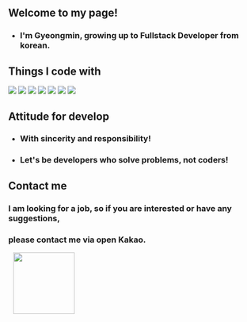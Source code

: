 
## Welcome to my page!
- ### I'm Gyeongmin, growing up to Fullstack Developer from korean.

## Things I code with

<img src="https://img.shields.io/badge/HTML5-E34F26?style=for-the-badge&logo=HTML5&logoColor=white"> <img src="https://img.shields.io/badge/CSS3-1572B6?style=for-the-badge&logo=CSS3&logoColor=white"> <img src="https://img.shields.io/badge/javascript-F7DF1E?style=for-the-badge&logo=javascript&logoColor=black&color=FFCF00&labelColor=F7DF1E"> <img src="https://img.shields.io/badge/jquery-EEEEEE?style=for-the-badge&logo=jquery&logoColor=blue"> <img src="https://img.shields.io/badge/Java-EEEEEE?style=for-the-badge&logo=OpenJDK&logoColor=red"/> <img src="https://img.shields.io/badge/C-6CADDF?style=for-the-badge&logo=C&logoColor=white"/> <img src="https://img.shields.io/badge/mySql-EEEEEE?style=for-the-badge&logo=mySql&logoColor=blue"/>

## Attitude for develop
- ### With sincerity and responsibility!
- ### Let's be developers who solve problems, not coders!

## Contact me 
### I am looking for a job, so if you are interested or have any suggestions,
### please contact me via open Kakao.
<a href="https://open.kakao.com/o/sFEtDgue">
    <img 
        src="http://img.shields.io/badge/-kakaotalk-41454A?style=flat-square&logo=kakaotalk&link=https://open.kakao.com/o/sFEtDgue/"
        style="height : auto; width : 124px; margin-left : 10px; margin-right : 10px;"/>
</a>
